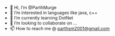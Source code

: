 - 👋 Hi, I’m @ParthMurge
- 👀 I’m interested in languages like java, c++
- 🌱 I’m currently learning DotNet
- 💞️ I’m looking to collaborate on ...
- 📫 How to reach me @ parthsm2001@gmail.com

<!---
ParthMurge/ParthMurge is a ✨ special ✨ repository because its `README.md` (this file) appears on your GitHub profile.
You can click the Preview link to take a look at your changes.
--->

